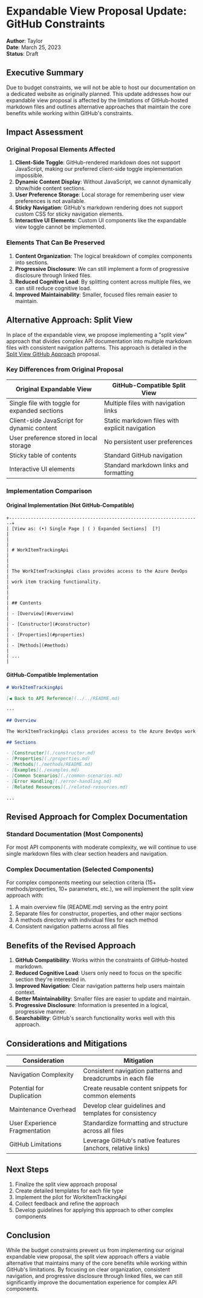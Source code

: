 # Expandable View Proposal Update: GitHub Constraints

**Author**: Taylor  
**Date**: March 25, 2023  
**Status**: Draft  

## Executive Summary

Due to budget constraints, we will not be able to host our documentation on a dedicated website as originally planned. This update addresses how our expandable view proposal is affected by the limitations of GitHub-hosted markdown files and outlines alternative approaches that maintain the core benefits while working within GitHub's constraints.

## Impact Assessment

### Original Proposal Elements Affected

1. **Client-Side Toggle**: GitHub-rendered markdown does not support JavaScript, making our preferred client-side toggle implementation impossible.
2. **Dynamic Content Display**: Without JavaScript, we cannot dynamically show/hide content sections.
3. **User Preference Storage**: Local storage for remembering user view preferences is not available.
4. **Sticky Navigation**: GitHub's markdown rendering does not support custom CSS for sticky navigation elements.
5. **Interactive UI Elements**: Custom UI components like the expandable view toggle cannot be implemented.

### Elements That Can Be Preserved

1. **Content Organization**: The logical breakdown of complex components into sections.
2. **Progressive Disclosure**: We can still implement a form of progressive disclosure through linked files.
3. **Reduced Cognitive Load**: By splitting content across multiple files, we can still reduce cognitive load.
4. **Improved Maintainability**: Smaller, focused files remain easier to maintain.

## Alternative Approach: Split View

In place of the expandable view, we propose implementing a "split view" approach that divides complex API documentation into multiple markdown files with consistent navigation patterns. This approach is detailed in the [Split View GitHub Approach](./split-view-github-approach.md) proposal.

### Key Differences from Original Proposal

| Original Expandable View | GitHub-Compatible Split View |
|--------------------------|------------------------------|
| Single file with toggle for expanded sections | Multiple files with navigation links |
| Client-side JavaScript for dynamic content | Static markdown files with explicit navigation |
| User preference stored in local storage | No persistent user preferences |
| Sticky table of contents | Standard GitHub navigation |
| Interactive UI elements | Standard markdown links and formatting |

### Implementation Comparison

#### Original Implementation (Not GitHub-Compatible)

```
+-----------------------------------------------------------------------+
| [View as: (•) Single Page | ( ) Expanded Sections]  [?]               |
|                                                                       |
| # WorkItemTrackingApi                                                 |
|                                                                       |
| The WorkItemTrackingApi class provides access to the Azure DevOps     |
| work item tracking functionality.                                     |
|                                                                       |
| ## Contents                                                           |
| - [Overview](#overview)                                               |
| - [Constructor](#constructor)                                         |
| - [Properties](#properties)                                           |
| - [Methods](#methods)                                                 |
| ...                                                                   |
```

#### GitHub-Compatible Implementation

```markdown
# WorkItemTrackingApi

[◀ Back to API Reference](../../README.md)

---

## Overview

The WorkItemTrackingApi class provides access to the Azure DevOps work item tracking functionality.

## Sections

- [Constructor](./constructor.md)
- [Properties](./properties.md)
- [Methods](./methods/README.md)
- [Examples](./examples.md)
- [Common Scenarios](./common-scenarios.md)
- [Error Handling](./error-handling.md)
- [Related Resources](./related-resources.md)

...
```

## Revised Approach for Complex Documentation

### Standard Documentation (Most Components)

For most API components with moderate complexity, we will continue to use single markdown files with clear section headers and navigation.

### Complex Documentation (Selected Components)

For complex components meeting our selection criteria (15+ methods/properties, 10+ parameters, etc.), we will implement the split view approach with:

1. A main overview file (README.md) serving as the entry point
2. Separate files for constructor, properties, and other major sections
3. A methods directory with individual files for each method
4. Consistent navigation patterns across all files

## Benefits of the Revised Approach

1. **GitHub Compatibility**: Works within the constraints of GitHub-hosted markdown.
2. **Reduced Cognitive Load**: Users only need to focus on the specific section they're interested in.
3. **Improved Navigation**: Clear navigation patterns help users maintain context.
4. **Better Maintainability**: Smaller files are easier to update and maintain.
5. **Progressive Disclosure**: Information is presented in a logical, progressive manner.
6. **Searchability**: GitHub's search functionality works well with this approach.

## Considerations and Mitigations

| Consideration | Mitigation |
|---------------|------------|
| Navigation Complexity | Consistent navigation patterns and breadcrumbs in each file |
| Potential for Duplication | Create reusable content snippets for common elements |
| Maintenance Overhead | Develop clear guidelines and templates for consistency |
| User Experience Fragmentation | Standardize formatting and structure across all files |
| GitHub Limitations | Leverage GitHub's native features (anchors, relative links) |

## Next Steps

1. Finalize the split view approach proposal
2. Create detailed templates for each file type
3. Implement the pilot for WorkItemTrackingApi
4. Collect feedback and refine the approach
5. Develop guidelines for applying this approach to other complex components

## Conclusion

While the budget constraints prevent us from implementing our original expandable view proposal, the split view approach offers a viable alternative that maintains many of the core benefits while working within GitHub's limitations. By focusing on clear organization, consistent navigation, and progressive disclosure through linked files, we can still significantly improve the documentation experience for complex API components. 